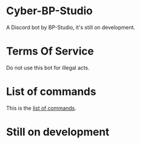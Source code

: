 # Cyber-BP-Studio
A Discord bot by BP-Studio, it's still on development.

# Terms Of Service
Do not use this bot for illegal acts.

# List of commands
This is the [list of commands](/Commands.md).

# Still on development
